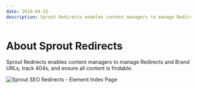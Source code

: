 ```yaml
---
date: 2019-04-25
description: Sprout Redirects enables content managers to manage Redirects and Brand URLs, track 404s, and ensure all content is findable.
---
```


# About Sprout Redirects

Sprout Redirects enables content managers to manage Redirects and Brand URLs, track 404s, and ensure all content is findable.

![Sprout SEO Redirects - Element Index Page](../images/seo/redirects-index.png)